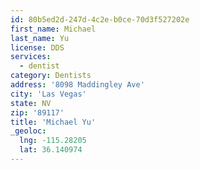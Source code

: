 ```yaml
---
id: 80b5ed2d-247d-4c2e-b0ce-70d3f527202e
first_name: Michael
last_name: Yu
license: DDS
services:
  - dentist
category: Dentists
address: '8098 Maddingley Ave'
city: 'Las Vegas'
state: NV
zip: '89117'
title: 'Michael Yu'
_geoloc:
  lng: -115.28205
  lat: 36.140974
---
```

